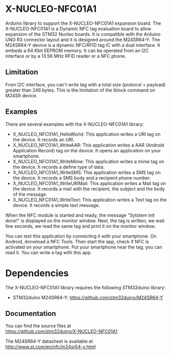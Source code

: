 # X-NUCLEO-NFC01A1

Arduino library to support the X-NUCLEO-NFC01A1 expansion board. The X-NUCLEO-NFC01A1 is a Dynamic NFC tag evaluation board 
to allow expansion of the STM32 Nucleo boards. It is compatible with the Arduino UNO R3 connector layout and it is designed 
around the M24SR64-Y. The M24SR64-Y device is a dynamic NFC/RFID tag IC with a dual interface. It embeds a 64 Kbit EEPROM memory. 
It can be operated from an I2C interface or by a 13.56 MHz RFID reader or a NFC phone.

## Limitation

From I2C interface, you can't write tag with a total size (protocol + payload)
greater than 246 bytes. This is the limitation of the Iblock command on M24SR device.

## Examples

There are several examples with the X-NUCLEO-NFC01A1 library:
* X_NUCLEO_NFC01A1_HelloWorld: This application writes a URI tag on the device. It records an URI.
* X_NUCLEO_NFC01A1_WriteAAR: This application writes a AAR (Android Application Record) tag on the device. It opens an application on your smartphone.
* X_NUCLEO_NFC01A1_WriteMime: This application writes a mime tag on the device. It records a define type of data.
* X_NUCLEO_NFC01A1_WriteSMS: This application writes a SMS tag on the device. It records a SMS body and a recipient phone number.
* X_NUCLEO_NFC01A1_WriteURIMail: This application writes a Mail tag on the device. It records a mail with the recipient, the subject and the body of the message.
* X_NUCLEO_NFC01A1_WriteText: This application writes a Text tag on the device. It records a simple text message.

When the NFC module is started and ready, the message "Sytstem init done!" is displayed on the monitor window.
Next, the tag is written, we wait few seconds, we read the same tag and print it on the monitor window.

You can test this application by connecting it with your smartphone.
On Android, donwload a NFC Tools. Then start the app, check if NFC is activated
on your smartphone. Put your smartphone near the tag, you can read it. You can
write a tag with this app.

# Dependencies

The X-NUCLEO-NFC01A1 library requires the following STM32duino library:

* STM32duino M24SR64-Y: https://github.com/stm32duino/M24SR64-Y

## Documentation

You can find the source files at  
https://github.com/stm32duino/X-NUCLEO-NFC01A1

The M24SR64-Y datasheet is available at  
http://www.st.com/en/nfc/m24sr64-y.html

